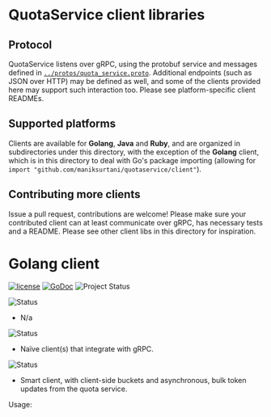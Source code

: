# QuotaService client libraries

## Protocol
QuotaService listens over gRPC, using the protobuf service and messages defined in
[`../protos/quota_service.proto`](https://github.com/maniksurtani/quotaservice/blob/master/protos/quota_service.proto). Additional endpoints (such as JSON over HTTP) may be defined as
well, and some of the clients provided here may support such interaction too. Please see
platform-specific client READMEs.

## Supported platforms
Clients are available for **Golang**, **Java** and **Ruby**, and are organized in subdirectories
under this directory, with the exception of the **Golang** client, which is in this directory to
deal with Go's package importing (allowing for `import "github.com/maniksurtani/quotaservice/client"`).

## Contributing more clients
Issue a pull request, contributions are welcome! Please make sure your contributed client can at
least communicate over gRPC, has necessary tests and a README. Please see other client libs in this
directory for inspiration.

# Golang client
[![license](https://img.shields.io/badge/license-apache_2.0-red.svg?style=flat)](https://raw.githubusercontent.com/maniksurtani/quotaservice/master/LICENSE)
[![GoDoc](https://godoc.org/github.com/maniksurtani/quotaservice/client?status.png)](https://godoc.org/github.com/maniksurtani/quotaservice/client)
![Project Status](https://img.shields.io/badge/status-beta-orange.svg)

![Status](https://img.shields.io/badge/status-complete-green.svg)
* N/a

![Status](https://img.shields.io/badge/status-WIP-blue.svg)
* Naïve client(s) that integrate with gRPC.

![Status](https://img.shields.io/badge/status-unscheduled-red.svg)
* Smart client, with client-side buckets and asynchronous, bulk token updates from the quota service.

Usage:



